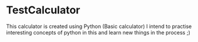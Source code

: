 # TestCalculator
This calculator is created using Python (Basic calculator)
I intend to practise interesting concepts of python in this and learn new things in the process ;)
